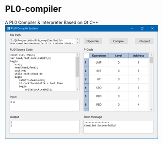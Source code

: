 # PL0-compiler
A PL0 Compiler &amp; Interpreter Based on Qt C++
![image](https://github.com/zhnyuren/PL0-compiler/blob/master/res.png)
